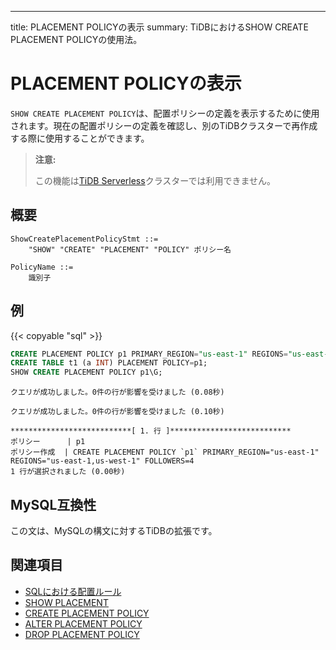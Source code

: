---
title: PLACEMENT POLICYの表示
summary: TiDBにおけるSHOW CREATE PLACEMENT POLICYの使用法。

# PLACEMENT POLICYの表示

`SHOW CREATE PLACEMENT POLICY`は、配置ポリシーの定義を表示するために使用されます。現在の配置ポリシーの定義を確認し、別のTiDBクラスターで再作成する際に使用することができます。

> **注意:**
>
> この機能は[TiDB Serverless](https://docs.pingcap.com/tidbcloud/select-cluster-tier#tidb-serverless)クラスターでは利用できません。

## 概要

```ebnf+diagram
ShowCreatePlacementPolicyStmt ::=
    "SHOW" "CREATE" "PLACEMENT" "POLICY" ポリシー名

PolicyName ::=
    識別子
```

## 例

{{< copyable "sql" >}}

```sql
CREATE PLACEMENT POLICY p1 PRIMARY_REGION="us-east-1" REGIONS="us-east-1,us-west-1" FOLLOWERS=4;
CREATE TABLE t1 (a INT) PLACEMENT POLICY=p1;
SHOW CREATE PLACEMENT POLICY p1\G;
```

```
クエリが成功しました。0件の行が影響を受けました (0.08秒)

クエリが成功しました。0件の行が影響を受けました (0.10秒)

***************************[ 1. 行 ]***************************
ポリシー      | p1
ポリシー作成  | CREATE PLACEMENT POLICY `p1` PRIMARY_REGION="us-east-1" REGIONS="us-east-1,us-west-1" FOLLOWERS=4
1 行が選択されました (0.00秒)
```

## MySQL互換性

この文は、MySQLの構文に対するTiDBの拡張です。

## 関連項目

* [SQLにおける配置ルール](/placement-rules-in-sql.md)
* [SHOW PLACEMENT](/sql-statements/sql-statement-show-placement.md)
* [CREATE PLACEMENT POLICY](/sql-statements/sql-statement-create-placement-policy.md)
* [ALTER PLACEMENT POLICY](/sql-statements/sql-statement-alter-placement-policy.md)
* [DROP PLACEMENT POLICY](/sql-statements/sql-statement-drop-placement-policy.md)